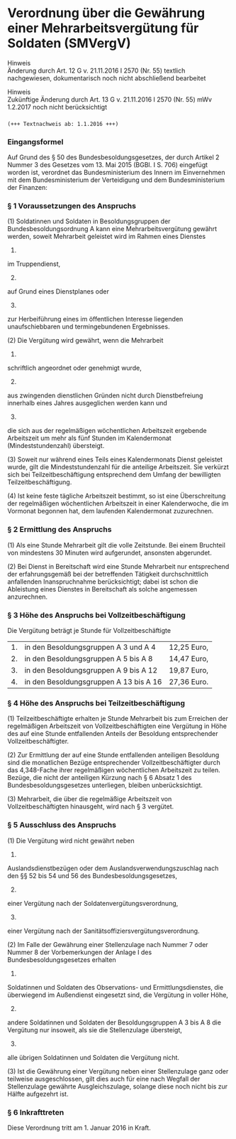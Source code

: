 Verordnung über die Gewährung einer Mehrarbeitsvergütung für Soldaten (SMVergV)
===============================================================================

Hinweis  
Änderung durch Art. 12 G v. 21.11.2016 I 2570 (Nr. 55) textlich nachgewiesen, dokumentarisch noch nicht abschließend bearbeitet

Hinweis  
Zukünftige Änderung durch Art. 13 G v. 21.11.2016 I 2570 (Nr. 55) mWv 1.2.2017 noch nicht berücksichtigt

### 

```
(+++ Textnachweis ab: 1.1.2016 +++)
```

### Eingangsformel

Auf Grund des § 50 des Bundesbesoldungsgesetzes, der durch Artikel 2 Nummer 3 des Gesetzes vom 13. Mai 2015 (BGBl. I S. 706) eingefügt worden ist, verordnet das Bundesministerium des Innern im Einvernehmen mit dem Bundesministerium der Verteidigung und dem Bundesministerium der Finanzen:

### § 1 Voraussetzungen des Anspruchs

(1) Soldatinnen und Soldaten in Besoldungsgruppen der Bundesbesoldungsordnung A kann eine Mehrarbeitsvergütung gewährt werden, soweit Mehrarbeit geleistet wird im Rahmen eines Dienstes

1.  
im Truppendienst,

2.  
auf Grund eines Dienstplanes oder

3.  
zur Herbeiführung eines im öffentlichen Interesse liegenden unaufschiebbaren und termingebundenen Ergebnisses.

(2) Die Vergütung wird gewährt, wenn die Mehrarbeit

1.  
schriftlich angeordnet oder genehmigt wurde,

2.  
aus zwingenden dienstlichen Gründen nicht durch Dienstbefreiung innerhalb eines Jahres ausgeglichen werden kann und

3.  
die sich aus der regelmäßigen wöchentlichen Arbeitszeit ergebende Arbeitszeit um mehr als fünf Stunden im Kalendermonat (Mindeststundenzahl) übersteigt.

(3) Soweit nur während eines Teils eines Kalendermonats Dienst geleistet wurde, gilt die Mindeststundenzahl für die anteilige Arbeitszeit. Sie verkürzt sich bei Teilzeitbeschäftigung entsprechend dem Umfang der bewilligten Teilzeitbeschäftigung.

(4) Ist keine feste tägliche Arbeitszeit bestimmt, so ist eine Überschreitung der regelmäßigen wöchentlichen Arbeitszeit in einer Kalenderwoche, die im Vormonat begonnen hat, dem laufenden Kalendermonat zuzurechnen.

### § 2 Ermittlung des Anspruchs

(1) Als eine Stunde Mehrarbeit gilt die volle Zeitstunde. Bei einem Bruchteil von mindestens 30 Minuten wird aufgerundet, ansonsten abgerundet.

(2) Bei Dienst in Bereitschaft wird eine Stunde Mehrarbeit nur entsprechend der erfahrungsgemäß bei der betreffenden Tätigkeit durchschnittlich anfallenden Inanspruchnahme berücksichtigt; dabei ist schon die Ableistung eines Dienstes in Bereitschaft als solche angemessen anzurechnen.

### § 3 Höhe des Anspruchs bei Vollzeitbeschäftigung

Die Vergütung beträgt je Stunde für Vollzeitbeschäftigte

|     |                                        |             |
|-----|----------------------------------------|-------------|
| 1.  | in den Besoldungsgruppen A 3 und A 4   | 12,25 Euro, |
| 2.  | in den Besoldungsgruppen A 5 bis A 8   | 14,47 Euro, |
| 3.  | in den Besoldungsgruppen A 9 bis A 12  | 19,87 Euro, |
| 4.  | in den Besoldungsgruppen A 13 bis A 16 | 27,36 Euro. |

### § 4 Höhe des Anspruchs bei Teilzeitbeschäftigung

(1) Teilzeitbeschäftigte erhalten je Stunde Mehrarbeit bis zum Erreichen der regelmäßigen Arbeitszeit von Vollzeitbeschäftigten eine Vergütung in Höhe des auf eine Stunde entfallenden Anteils der Besoldung entsprechender Vollzeitbeschäftigter.

(2) Zur Ermittlung der auf eine Stunde entfallenden anteiligen Besoldung sind die monatlichen Bezüge entsprechender Vollzeitbeschäftigter durch das 4,348-Fache ihrer regelmäßigen wöchentlichen Arbeitszeit zu teilen. Bezüge, die nicht der anteiligen Kürzung nach § 6 Absatz 1 des Bundesbesoldungsgesetzes unterliegen, bleiben unberücksichtigt.

(3) Mehrarbeit, die über die regelmäßige Arbeitszeit von Vollzeitbeschäftigten hinausgeht, wird nach § 3 vergütet.

### § 5 Ausschluss des Anspruchs

(1) Die Vergütung wird nicht gewährt neben

1.  
Auslandsdienstbezügen oder dem Auslandsverwendungszuschlag nach den §§ 52 bis 54 und 56 des Bundesbesoldungsgesetzes,

2.  
einer Vergütung nach der Soldatenvergütungsverordnung,

3.  
einer Vergütung nach der Sanitätsoffiziersvergütungsverordnung.

(2) Im Falle der Gewährung einer Stellenzulage nach Nummer 7 oder Nummer 8 der Vorbemerkungen der Anlage I des Bundesbesoldungsgesetzes erhalten

1.  
Soldatinnen und Soldaten des Observations- und Ermittlungsdienstes, die überwiegend im Außendienst eingesetzt sind, die Vergütung in voller Höhe,

2.  
andere Soldatinnen und Soldaten der Besoldungsgruppen A 3 bis A 8 die Vergütung nur insoweit, als sie die Stellenzulage übersteigt,

3.  
alle übrigen Soldatinnen und Soldaten die Vergütung nicht.

(3) Ist die Gewährung einer Vergütung neben einer Stellenzulage ganz oder teilweise ausgeschlossen, gilt dies auch für eine nach Wegfall der Stellenzulage gewährte Ausgleichszulage, solange diese noch nicht bis zur Hälfte aufgezehrt ist.

### § 6 Inkrafttreten

Diese Verordnung tritt am 1. Januar 2016 in Kraft.
